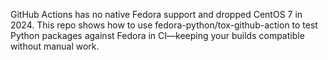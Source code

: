 GitHub Actions has no native Fedora support and dropped CentOS 7 in 2024. This repo shows how to use fedora-python/tox-github-action to test Python packages against Fedora in CI—keeping your builds compatible without manual work.
